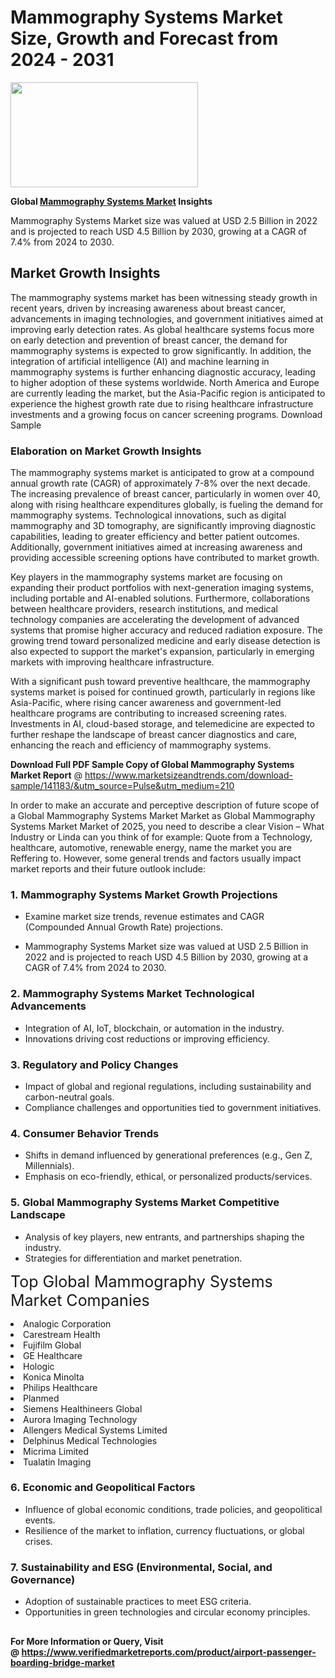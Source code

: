 <H1>Mammography Systems Market Size, Growth and Forecast from 2024 - 2031</H1><img class="aligncenter size-medium wp-image-584254" src="https://thirdeyenews.in/wp-content/uploads/2024/09/Global-Market-Research-300x168.jpeg" alt="" width="300" height="168" /><p><strong>Global&nbsp;<a href="https://www.marketsizeandtrends.com/download-sample/141183/&amp;utm_source=Pulse&amp;utm_medium=210">Mammography Systems Market</a> Insights</strong></p><p>Mammography Systems Market size was valued at USD 2.5 Billion in 2022 and is projected to reach USD 4.5 Billion by 2030, growing at a CAGR of 7.4% from 2024 to 2030.</p><p><h2>Market Growth Insights</h2> <p>The mammography systems market has been witnessing steady growth in recent years, driven by increasing awareness about breast cancer, advancements in imaging technologies, and government initiatives aimed at improving early detection rates. As global healthcare systems focus more on early detection and prevention of breast cancer, the demand for mammography systems is expected to grow significantly. In addition, the integration of artificial intelligence (AI) and machine learning in mammography systems is further enhancing diagnostic accuracy, leading to higher adoption of these systems worldwide. North America and Europe are currently leading the market, but the Asia-Pacific region is anticipated to experience the highest growth rate due to rising healthcare infrastructure investments and a growing focus on cancer screening programs. Download Sample <h3>Elaboration on Market Growth Insights</h3> <p>The mammography systems market is anticipated to grow at a compound annual growth rate (CAGR) of approximately 7-8% over the next decade. The increasing prevalence of breast cancer, particularly in women over 40, along with rising healthcare expenditures globally, is fueling the demand for mammography systems. Technological innovations, such as digital mammography and 3D tomography, are significantly improving diagnostic capabilities, leading to greater efficiency and better patient outcomes. Additionally, government initiatives aimed at increasing awareness and providing accessible screening options have contributed to market growth.</p> <p>Key players in the mammography systems market are focusing on expanding their product portfolios with next-generation imaging systems, including portable and AI-enabled solutions. Furthermore, collaborations between healthcare providers, research institutions, and medical technology companies are accelerating the development of advanced systems that promise higher accuracy and reduced radiation exposure. The growing trend toward personalized medicine and early disease detection is also expected to support the market's expansion, particularly in emerging markets with improving healthcare infrastructure.</p> <p>With a significant push toward preventive healthcare, the mammography systems market is poised for continued growth, particularly in regions like Asia-Pacific, where rising cancer awareness and government-led healthcare programs are contributing to increased screening rates. Investments in AI, cloud-based storage, and telemedicine are expected to further reshape the landscape of breast cancer diagnostics and care, enhancing the reach and efficiency of mammography systems.</p> <p></p><p><span class=""><strong>Download Full PDF Sample Copy of Global Mammography Systems Market Report</strong> @ <a href="https://www.marketsizeandtrends.com/download-sample/141183/&amp;utm_source=Pulse&amp;utm_medium=210" target="_blank">https://www.marketsizeandtrends.com/download-sample/141183/&amp;utm_source=Pulse&amp;utm_medium=210</a></span></p><p>In order to make an accurate and perceptive description of future scope of a Global&nbsp;Mammography Systems Market Market as Global&nbsp;Mammography Systems Market Market of 2025, you need to describe a clear Vision &ndash; What Industry or Linda can you think of for example: Quote from a Technology, healthcare, automotive, renewable energy, name the market you are Reffering to. However, some general trends and factors usually impact market reports and their future outlook include:</p><h3>1.&nbsp;<strong>Mammography Systems Market Growth Projections</strong></h3><ul><li>Examine market size trends, revenue estimates and CAGR (Compounded Annual Growth Rate) projections.</li><li><p>Mammography Systems Market size was valued at USD 2.5 Billion in 2022 and is projected to reach USD 4.5 Billion by 2030, growing at a CAGR of 7.4% from 2024 to 2030.</p></li></ul><h3>2.&nbsp;<strong>Mammography Systems Market Technological Advancements</strong></h3><ul><li>Integration of AI, IoT, blockchain, or automation in the industry.</li><li>Innovations driving cost reductions or improving efficiency.</li></ul><h3>3.&nbsp;<strong>Regulatory and Policy Changes</strong></h3><ul><li>Impact of global and regional regulations, including sustainability and carbon-neutral goals.</li><li>Compliance challenges and opportunities tied to government initiatives.</li></ul><h3>4.&nbsp;<strong>Consumer Behavior Trends</strong></h3><ul><li>Shifts in demand influenced by generational preferences (e.g., Gen Z, Millennials).</li><li>Emphasis on eco-friendly, ethical, or personalized products/services.</li></ul><h3>5.&nbsp;<strong>Global Mammography Systems Market Competitive Landscape</strong></h3><ul><li>Analysis of key players, new entrants, and partnerships shaping the industry.</li><li>Strategies for differentiation and market penetration.</li></ul><p data-pm-slice="1 1 []"><span style="color: inherit; font-family: inherit; font-size: 25px;">Top Global Mammography Systems Market Companies</span></p><div class="" data-test-id=""><p><li>Analogic Corporation</li><li> Carestream Health</li><li> Fujifilm Global</li><li> GE Healthcare</li><li> Hologic</li><li> Konica Minolta</li><li> Philips Healthcare</li><li> Planmed</li><li> Siemens Healthineers Global</li><li> Aurora Imaging Technology</li><li> Allengers Medical Systems Limited</li><li> Delphinus Medical Technologies</li><li> Micrima Limited</li><li> Tualatin Imaging</li></p></div><h3>6.&nbsp;<strong>Economic and Geopolitical Factors</strong></h3><ul><li>Influence of global economic conditions, trade policies, and geopolitical events.</li><li>Resilience of the market to inflation, currency fluctuations, or global crises.</li></ul><h3>7.&nbsp;<strong>Sustainability and ESG (Environmental, Social, and Governance)</strong></h3><ul><li>Adoption of sustainable practices to meet ESG criteria.</li><li>Opportunities in green technologies and circular economy principles.</li></ul><h2><strong style="font-size: 14px;">For More Information or Query, Visit @&nbsp;</strong><a style="background-color: #ffffff; font-size: 14px;" href="https://www.marketsizeandtrends.com/report/mammography-systems-market/" target="_blank">https://www.verifiedmarketreports.com/product/airport-passenger-boarding-bridge-market</a></h2>
